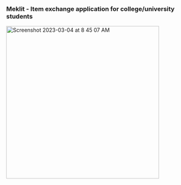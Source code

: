 ### Meklit - Item exchange application for college/university students

<img width="409" alt="Screenshot 2023-03-04 at 8 45 07 AM" src="https://user-images.githubusercontent.com/75031127/222969589-f5428e60-b1b0-4f9c-9af7-c2a96147d8f7.png">
